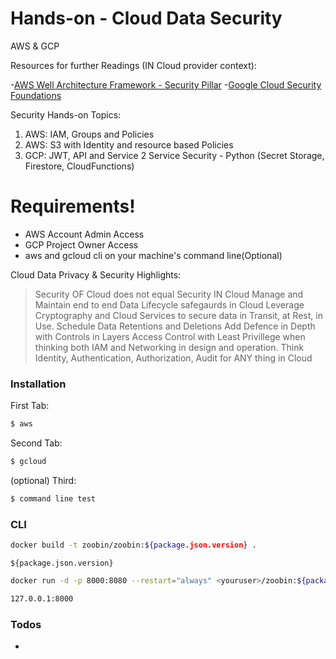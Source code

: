 # Hands-on - Cloud Data Security

AWS & GCP

Resources for further Readings (IN Cloud provider context):

-[AWS Well Architecture Framework - Security Pillar](https://d1.awsstatic.com/whitepapers/architecture/AWS-Security-Pillar.pdf)
-[Google Cloud Security Foundations](https://services.google.com/fh/files/misc/google-cloud-security-foundations-guide.pdf)

Security Hands-on Topics:

1. AWS: IAM, Groups and Policies
2. AWS: S3 with Identity and resource based Policies
3. GCP: JWT, API and Service 2 Service Security - Python (Secret Storage, Firestore, CloudFunctions)

# Requirements!

  - AWS Account Admin Access
  - GCP Project Owner Access
  - aws and gcloud cli on your machine's command line(Optional)


Cloud Data Privacy & Security Highlights:

> Security OF Cloud does not equal Security IN Cloud
> Manage and Maintain end to end Data Lifecycle safegaurds in Cloud
> Leverage Cryptography and Cloud Services to secure data in Transit, at Rest, in Use. 
> Schedule Data Retentions and Deletions
> Add Defence in Depth with Controls in Layers
> Access Control with Least Privillege when thinking both IAM and Networking in design and operation.
> Think Identity, Authentication, Authorization, Audit for ANY thing in Cloud

### Installation

First Tab:
```sh
$ aws
```

Second Tab:
```sh
$ gcloud
```

(optional) Third:
```sh
$ command line test
```

### CLI

```sh
docker build -t zoobin/zoobin:${package.json.version} .
```
 `${package.json.version}`

```sh
docker run -d -p 8000:8080 --restart="always" <youruser>/zoobin:${package.json.version}
```

```sh
127.0.0.1:8000
```

### Todos

 - 
